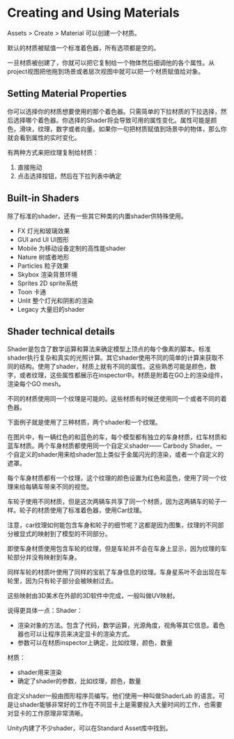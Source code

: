 # Creating and Using Materials
Assets > Create > Material 可以创建一个材质。

默认的材质被赋值一个标准着色器，所有选项都是空的。

一旦材质被创建了，你就可以把它复制给一个物体然后细调他的各个属性。从project视图把他拖到场景或者层次视图中就可以把一个材质赋值给对象。

## Setting Material Properties
你可以选择你的材质想要使用的那个着色器。只需简单的下拉材质的下拉选择，然后选择哪个着色器。你选择的Shader将会导致可用的属性变化。属性可能是颜色，滑块，纹理，数字或者向量。如果你一句把材质赋值到场景中的物体，那么你就会看到属性的实时变化。

有两种方式来把纹理复制给材质：
1. 直接拖动
2. 点击选择按钮，然后在下拉列表中确定

## Built-in Shaders
除了标准的shader，还有一些其它种类的内置shader供特殊使用。
* FX 灯光和玻璃效果
* GUI and UI UI图形
* Mobile 为移动设备定制的高性能shader
* Nature 树或者地形
* Particles 粒子效果
* Skybox 渲染背景环境
* Sprites 2D sprite系统
* Toon 卡通
* Unlit 整个灯光和阴影的渲染
* Legacy 大量旧的shader

## Shader technical details
Shader是包含了数学运算和算法来确定模型上顶点的每个像素的脚本。标准shader执行复杂和真实的光照计算。其它shader使用不同的简单的计算来获取不同的结构。使用了shader，材质上就有不同的属性。这些熟悉可能是颜色，数字，或者纹理，这些属性都展示在inspector中。材质是附着在GO上的渲染组件，渲染每个GO mesh。

不同的材质使用同一个纹理是可能的。这些材质有时候还使用同一个或者不同的着色器。

下面例子就是使用了三种材质，两个shader和一个纹理。

在图片中，有一辆红色的和蓝色的车，每个模型都有独立的车身材质，红车材质和蓝车材质。两个车身材质都使用同一个自定义shader—— Carbody Shader。一个自定义的shader用来给shader加上类似于金属闪光的渲染，或者一个自定义的遮罩。

每个车身材质都有一个纹理，这个纹理的颜色设置为红色和蓝色，使用了同一个纹理来给每辆车带来不同的视觉。

车轮子使用不同材质，但是这次两辆车共享了同一个材质，因为这两辆车的轮子一样。轮子的材质使用了标准着色器，使用Car纹理。

注意，car纹理如何能包含车身和轮子的细节呢？这都是因为图集，纹理的不同部分被显式的映射到了模型的不同部分。

即使车身材质使用包含车轮的纹理，但是车轮并不会在车身上显示，因为纹理的车轮部分并没有映射到车身。

同样车轮的材质叶使用了同样的宝航了车身信息的纹理。车身星系叶不会出现在车轮里，因为只有轮子部分会被映射过去。

这些映射由3D美术在外部的3D软件中完成，一般叫做UV映射。

说得更具体一点：Shader：
* 渲染对象的方法。包含了代码，数学运算，光源角度，视角等其它信息。着色器也可以让程序员来决定显卡的渲染方式。
* 参数可以在材质inspector上确定，比如纹理，颜色，数量

材质：
* shader用来渲染
* 确定了shader的参数，比如纹理，颜色，数量

自定义shader一般由图形程序员编写。他们使用一种叫做ShaderLab 的语言。可是让shader能够非常好的工作在不同显卡上是需要投入大量时间的工作，也需要对显卡的工作原理非常清晰。

Unity内建了不少shader，可以在Standard Asset库中找到。

